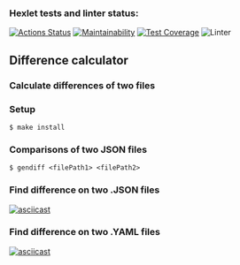 ### Hexlet tests and linter status:
[![Actions Status](https://github.com/SiKnow/frontend-project-lvl2/workflows/hexlet-check/badge.svg)](https://github.com/SiKnow/frontend-project-lvl2/actions)
[![Maintainability](https://api.codeclimate.com/v1/badges/98d93bc8246a7eb68dfa/maintainability)](https://codeclimate.com/github/SiKnow/frontend-project-lvl2/maintainability)
[![Test Coverage](https://api.codeclimate.com/v1/badges/98d93bc8246a7eb68dfa/test_coverage)](https://codeclimate.com/github/SiKnow/frontend-project-lvl2/test_coverage)
![Linter](https://github.com/SiKnow/frontend-project-lvl2/actions/workflows/Linter.yml/badge.svg)



## Difference calculator
### Calculate differences of two files 

### Setup

```
$ make install
```

### Comparisons of two JSON files

```
$ gendiff <filePath1> <filePath2>
```

### Find difference on two .JSON files
[![asciicast](https://asciinema.org/a/436561.svg)](https://asciinema.org/a/436561)

### 

### Find difference on two .YAML files
[![asciicast](https://asciinema.org/a/432140.svg)](https://asciinema.org/a/432140)
